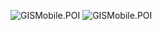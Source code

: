 ![GISMobile.POI](PXL_20230503_171644384.jpg)
![GISMobile.POI](PXL_20230503_171654314.MOTION-02.ORIGINAL.jpg)
